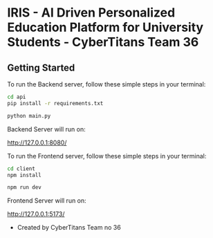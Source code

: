 
# IRIS - AI Driven Personalized Education Platform for University Students - CyberTitans Team 36

## Getting Started

To run the Backend server, follow these simple steps in your terminal:

```bash
cd api
pip install -r requirements.txt
```

```bash
python main.py
```
Backend Server will run on:

http://127.0.0.1:8080/

To run the Frontend server, follow these simple steps in your terminal:

```bash
cd client
npm install
```

```bash
npm run dev
```
Frontend Server will run on:

http://127.0.0.1:5173/

- Created by CyberTitans Team no 36




